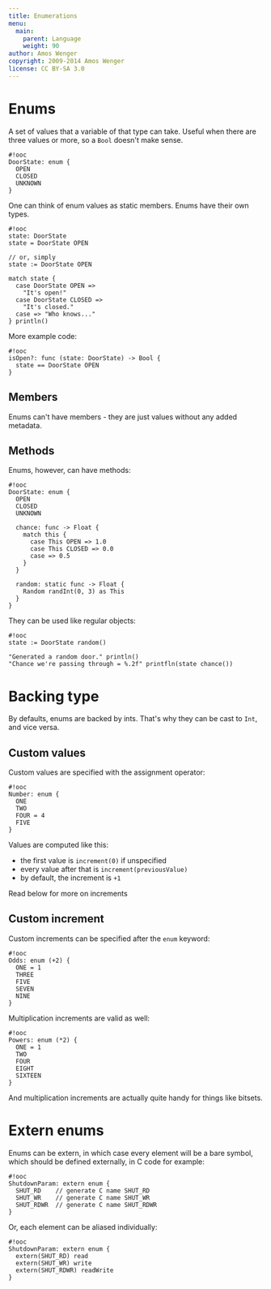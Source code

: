 ```yaml
---
title: Enumerations
menu:
  main:
    parent: Language
    weight: 90
author: Amos Wenger
copyright: 2009-2014 Amos Wenger
license: CC BY-SA 3.0
---
```


# Enums

A set of values that a variable of that type can take. Useful when there are
three values or more, so a `Bool` doesn't make sense.

    #!ooc
    DoorState: enum {
      OPEN
      CLOSED
      UNKNOWN
    }

One can think of enum values as static members. Enums have their own types.

    #!ooc
    state: DoorState
    state = DoorState OPEN

    // or, simply
    state := DoorState OPEN

    match state {
      case DoorState OPEN =>
        "It's open!"
      case DoorState CLOSED =>
        "It's closed."
      case => "Who knows..."
    } println()

More example code:

    #!ooc
    isOpen?: func (state: DoorState) -> Bool {
      state == DoorState OPEN
    }

## Members

Enums can't have members - they are just values without any added metadata.

## Methods

Enums, however, can have methods:

    #!ooc
    DoorState: enum {
      OPEN
      CLOSED
      UNKNOWN

      chance: func -> Float {
        match this {
          case This OPEN => 1.0
          case This CLOSED => 0.0
          case => 0.5
        }
      }

      random: static func -> Float {
        Random randInt(0, 3) as This
      }
    }

They can be used like regular objects:

    #!ooc
    state := DoorState random()

    "Generated a random door." println()
    "Chance we're passing through = %.2f" printfln(state chance())

# Backing type

By defaults, enums are backed by ints. That's why they can be cast to
`Int`, and vice versa.

## Custom values

Custom values are specified with the assignment operator:

    #!ooc
    Number: enum {
      ONE
      TWO
      FOUR = 4
      FIVE
    }

Values are computed like this:

  * the first value is `increment(0)` if unspecified
  * every value after that is `increment(previousValue)`
  * by default, the increment is `+1`

Read below for more on increments

## Custom increment

Custom increments can be specified after the `enum` keyword:

    #!ooc
    Odds: enum (+2) {
      ONE = 1
      THREE
      FIVE
      SEVEN
      NINE
    }

Multiplication increments are valid as well:

    #!ooc
    Powers: enum (*2) {
      ONE = 1
      TWO
      FOUR
      EIGHT
      SIXTEEN
    }

And multiplication increments are actually quite handy for things like bitsets.

# Extern enums

Enums can be extern, in which case every element will be a bare symbol, which should
be defined externally, in C code for example:

    #!ooc
    ShutdownParam: extern enum {
      SHUT_RD    // generate C name SHUT_RD
      SHUT_WR    // generate C name SHUT_WR
      SHUT_RDWR  // generate C name SHUT_RDWR
    }

Or, each element can be aliased individually:

    #!ooc
    ShutdownParam: extern enum {
      extern(SHUT_RD) read
      extern(SHUT_WR) write
      extern(SHUT_RDWR) readWrite
    }
